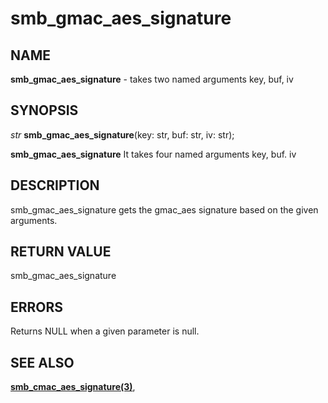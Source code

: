 # smb_gmac_aes_signature

## NAME

**smb_gmac_aes_signature** - takes two named arguments key, buf, iv

## SYNOPSIS

*str* **smb_gmac_aes_signature**(key: str, buf: str, iv: str);

**smb_gmac_aes_signature** It takes four named arguments key, buf. iv

## DESCRIPTION

smb_gmac_aes_signature gets the gmac_aes signature based on the given arguments.


## RETURN VALUE

smb_gmac_aes_signature

## ERRORS

Returns NULL when a given parameter is null.

## SEE ALSO

**[smb_cmac_aes_signature(3)](smb_cmac_aes_signature.md)**,
